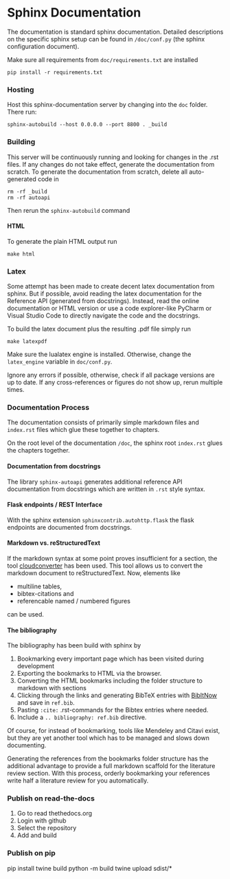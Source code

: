 # Sphinx Documentation

The documentation is standard sphinx documentation. 
Detailed descriptions on the specific sphinx setup can be found
in `/doc/conf.py` (the sphinx configuration document). 

Make sure all requirements from `doc/requirements.txt` are installed
    
    pip install -r requirements.txt

### Hosting

Host this sphinx-documentation server by changing into the `doc` folder. There run:

    sphinx-autobuild --host 0.0.0.0 --port 8800 . _build

### Building

This server will be continuously running and looking for changes in the .rst files.
If any changes do not take effect, generate the documentation from scratch.
To generate the documentation from scratch, delete all auto-generated code in

    rm -rf _build
    rm -rf autoapi
    
Then rerun the `sphinx-autobuild` command

#### HTML

To generate the plain HTML output run

    make html

### Latex

Some attempt has been made to create decent latex documentation from sphinx. 
But if possible, avoid reading the latex documentation for the Reference API 
(generated from docstrings).
Instead, read the online documentation or HTML version or use a code explorer-like
PyCharm or Visual Studio Code to directly navigate the code and the docstrings.

To build the latex document plus the resulting .pdf file simply run

    make latexpdf
    
Make sure the lualatex engine is installed. 
Otherwise, change the `latex_engine` variable in `doc/conf.py`.

Ignore any errors if possible, otherwise, check if all package versions are up to date.
If any cross-references or figures do not show up, rerun multiple times.

### Documentation Process

The documentation consists of primarily simple markdown files 
and `index.rst` files which glue these together to chapters.

On the root level of the documentation `/doc`, the sphinx root `index.rst` 
glues the chapters together.

#### Documentation from docstrings

The library `sphinx-autoapi` generates additional reference API documentation from docstrings
which are written in `.rst` style syntax.

#### Flask endpoints / REST Interface

With the sphinx extension `sphinxcontrib.autohttp.flask` the flask endpoints are documented from docstrings.

#### Markdown vs. reStructuredText

If the markdown syntax at some point proves insufficient for a section, the tool [cloudconverter](https://cloudconvert.com/md-converter) has been used.
This tool allows us to convert the markdown document to reStructuredText.
Now, elements like 

- multiline tables, 
- bibtex-citations and 
- referencable named / numbered figures 

can be used.



#### The bibliography

The bibliography has been build with sphinx by

1. Bookmarking every important page which has been visited during development
1. Exporting the bookmarks to HTML via the browser.
1. Converting the HTML bookmarks including the folder structure to markdown with sections
1. Clicking through the links and generating BibTeX entries with [BibItNow](https://chrome.google.com/webstore/detail/bibitnow/bmnfikjlonhkoojjfddnlbinkkapmldg/related) and save in `ref.bib`.
1. Pasting `:cite:` .rst-commands for the Bibtex entries where needed.
1. Include a `.. bibliography: ref.bib` directive.

Of course, for instead of bookmarking, tools like Mendeley and Citavi exist, but they are yet another tool which has to be 
managed and slows down documenting.

Generating the references from the bookmarks folder structure has the additional advantage to provide a full markdown scaffold for the literature review section.
With this process, orderly bookmarking your references write half a literature review for you automatically.   



### Publish on read-the-docs

1. Go to read thethedocs.org
2. Login with github
3. Select the repository
4. Add and build

### Publish on pip

pip install twine build
python -m build
twine upload sdist/*